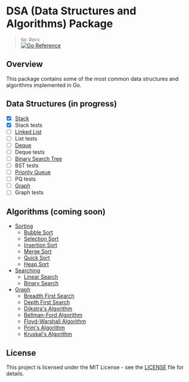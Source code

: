 # DSA (Data Structures and Algorithms) Package

> `Go Docs`  
> [![Go Reference](https://pkg.go.dev/badge/github.com/elordeiro/go/dsa@v0.0.0-20240819050135-7f0a3c34749a.svg)](https://pkg.go.dev/github.com/elordeiro/go/dsa@v0.0.0-20240819050135-7f0a3c34749a)

## Overview

This package contains some of the most common data structures and algorithms implemented in Go.

## Data Structures (in progress)

-   [x] [Stack](stack)
-   [x] Stack tests
-   [ ] [Linked List](list)
-   [ ] List tests
-   [ ] [Deque](deque)
-   [ ] Deque tests
-   [ ] [Binary Search Tree](bst)
-   [ ] BST tests
-   [ ] [Priority Queue](pq)
-   [ ] PQ tests
-   [ ] [Graph](graph)
-   [ ] Graph tests

## Algorithms (coming soon)

-   [Sorting](sorting)
    -   [Bubble Sort](sorting/bubble_sort)
    -   [Selection Sort](sorting/selection_sort)
    -   [Insertion Sort](sorting/insertion_sort)
    -   [Merge Sort](sorting/merge_sort)
    -   [Quick Sort](sorting/quick_sort)
    -   [Heap Sort](sorting/heap_sort)
-   [Searching](searching)
    -   [Linear Search](searching/linear_search)
    -   [Binary Search](searching/binary_search)
-   [Graph](graph)
    -   [Breadth First Search](graph/bfs)
    -   [Depth First Search](graph/dfs)
    -   [Dijkstra's Algorithm](graph/dijkstra)
    -   [Bellman-Ford Algorithm](graph/bellman_ford)
    -   [Floyd-Warshall Algorithm](graph/floyd_warshall)
    -   [Prim's Algorithm](graph/prim)
    -   [Kruskal's Algorithm](graph/kruskal)

## License

This project is licensed under the MIT License - see the [LICENSE](../LICENSE) file for details.
